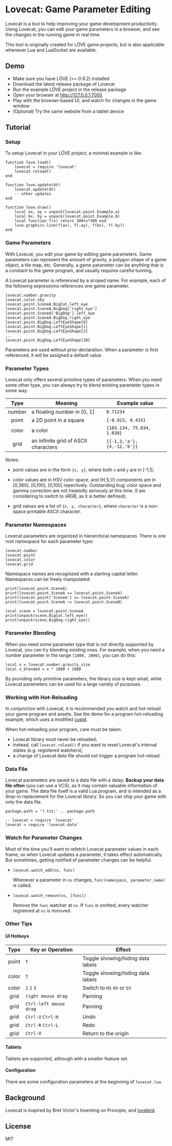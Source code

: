 
Lovecat: Game Parameter Editing
===============================

Lovecat is a tool to help improving your game development productivity. Using
Lovecat, you can edit your game parameters in a browser, and see the changes
in the running game in real time.

This tool is originally created for LÖVE game projects, but is also applicable
whenever Lua and LuaSocket are available.

Demo
----

* Make sure you have LÖVE (>= 0.9.2) installed
* Download the latest release package of Lovecat
* Run the example LÖVE project in the release package
* Open your browser at http://127.0.0.1:7000
* Play with the browser-based UI, and watch for changes in the game window
* (Optional) Try the same website from a tablet device

Tutorial
--------

### Setup

To setup Lovecat in your LÖVE project, a minimal example is like:

```
function love.load()
    lovecat = require 'lovecat'
    lovecat.reload()
end

function love.update(dt)
    lovecat.update(dt)
    -- other updates
end

function love.draw()
    local ax, ay = unpack(lovecat.point.Example.a)
    local bx, by = unpack(lovecat.point.Example.b)
    local function f(x) return 300+x*300 end
    love.graphics.line(f(ax), f(-ay), f(bx), f(-by))
end
```

### Game Parameters

With Lovecat, you edit your game by editing game parameters. Game parameters
can represent the amount of gravity, a polygon shape of a game object, a tile
map, etc. Generally, a game parameter can be anything that is a constant to
the game program, and usually requires careful tunning.

A Lovecat parameter is referenced by a scoped name. For example, each of the
following expressions references one game parameter.

```
lovecat.number.gravity
lovecat.color.sky
lovecat.point.SceneA.BigCat.left_eye
lovecat.point.SceneA.BigDog['right_eye']
lovecat.point.SceneA['BigDog'].left_eye
lovecat.point.SceneA.BigDog.right_eye
lovecat.point.BigDog.LeftEyeShape[0]
lovecat.point.BigDog.LeftEyeShape[1]
lovecat.point.BigDog.LeftEyeShape[2]
...
lovecat.point.BigDog.LeftEyeShape[10]
```

Parameters are used without prior declaration. When a parameter is first
referenced, it will be assigned a default value.

### Parameter Types

Lovecat only offers several primitive types of parameters. When you need some
other type, you can always try to blend existing parameter types in some way.

| Type    | Meaning                                  | Example value               |
|:-------:|------------------------------------------|-----------------------------|
| number  | a floating number in [0, 1]              | `0.71234`                   |
| point   | a 2D point in a square                   | `{-0.923, 0.433}`           |
| color   | a color                                  | `{183.134, 75.034, 1.030}`  |
| grid    | an infinite grid of ASCII characters     | `{{-1,3,'a'}, {4,-12,'b'}}` |

Notes:

* point values are in the form `{x, y}`, where both `x` and `y` are in [-1,1];

* color values are in HSV color space, and (H,S,V) components are in [0,360),
  [0,100], [0,100] repectively. Outstanding bug: color space and gamma
  correction are not treatedly seriously at this time. (I am considering to
  switch to sRGB, as it is better defined);

* grid values are a list of `{x, y, character}`, where `character` is a
  non-space printable ASCII character.

### Parameter Namespaces

Lovecat parameters are organized in hierarchical namespaces. There is one root
namespace for each parameter type:

```
lovecat.number
lovecat.point
lovecat.color
lovecat.grid
```

Namespace names are recognized with a starting capital letter. Namespaces
can be freely manipulated:

```
print(lovecat.point.SceneA)
print(lovecat.point.SceneA == lovecat.point.SceneA)
print(lovecat.point['SceneA'] == lovecat.point.SceneA)
print(lovecat.point.SceneA ~= lovecat.point.SceneB)

local scene = lovecat.point.SceneA
print(unpack(scene.BigCat.left_eye))
print(unpack(scene.BigDog.right_eye))
```

### Parameter Blending

When you need some parameter type that is not directly supported by Lovecat,
you can try blending existing ones. For example, when you need a number
parameter in the range `[1000, 2000]`, you can do this:

```
local x = lovecat.number.gravity_size
local x_blended = x * 1000 + 1000
```

By providing only primitive parameters, the library size is kept small, while
Lovecat parameters can be used for a large variety of purposes.

### Working with Hot-Reloading

In conjunction with Lovecat, it is recommended you watch and hot-reload your
game program and assets. See the demo for a program hot-reloading example,
which uses a modified [cupid](https://bitbucket.org/basicer/cupid/).

When hot-reloading your program, care must be taken:

* Lovecat library must never be reloaded;
* instead, call `lovecat.reload()` if you want to reset Lovecat's internal states (e.g. registered watchers);
* a change of Lovecat data file should not trigger a program hot-reload.

### Data File

Lovecat parameters are saved to a data file with a delay. **Backup your data
file often** (you can use a VCS), as it may contain valuable information of
your game. The data file itself is a valid Lua program, and is intended as a
drop-in replacement for the Lovecat library. So you can ship your game with
only the data file.

```
package.path = '?.txt;' .. package.path

-- lovecat = require 'lovecat'
lovecat = require 'lovecat-data'
```

### Watch for Parameter Changes

Most of the time you'll want to refetch Lovecat parameter values in each
frame, so when Lovecat updates a parameter, it takes effect automatically. But
sometimes, getting notified of parameter changes can be helpful.

* `lovecat.watch_add(ns, func)`

    Whenever a parameter in `ns` changes, `func(namespace, parameter_name)` is
    called.

* `lovecat.watch_remove(ns, [func])`

    Remove the `func` watcher at `ns`. If `func` is omitted, every watcher
    registered at `ns` is removed.

### Other Tips

#### UI Hotkeys

| Type    | Key or Operation            | Effect                            |
|:-------:|-----------------------------|-----------------------------------|
| point   | `t`                         | Toggle showing/hiding data labels |
| color   | `t`                         | Toggle showing/hiding data labels |
| color   | `1` `2` `3`                 | Switch to `HS` `HV` or `SV`       |
| grid    | `right mouse drag`          | Panning                           |
| grid    | `Ctrl-left mouse drag`      | Panning                           |
| grid    | `Ctrl-U` `Ctrl-H`           | Undo                              |
| grid    | `Ctrl-R` `Ctrl-L`           | Redo                              |
| grid    | `Ctrl-O`                    | Return to the origin              |

#### Tablets

Tablets are supported, although with a smaller feature set.

#### Configuration

There are some configuration parameters at the beginning of `lovecat.lua`.

Background
----------

Lovecat is inspired by Bret Victor's Inventing on Principle, and
[lovebird](https://github.com/rxi/lovebird).

License
-------

MIT
